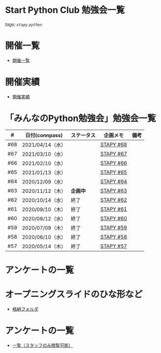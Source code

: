 # Start Python Club 勉強会一覧

###### tags: `stapy` `python`

# 開催一覧

* [開催一覧](https://docs.google.com/spreadsheets/d/1YC4FWeqZzjfKASaIYPmDpNfsxQjzw-7EslyXKffiTZE/edit#gid=0)

# 開催実績

* [開催実績](https://docs.google.com/spreadsheets/d/1wkh0gQT6w8POBrMH374xYbjWUVejh_X7B92ibMNqgOg/edit#gid=0)

# 「みんなのPython勉強会」勉強会一覧

|#|日付(connpass)|ステータス|企画メモ|備考| 
|---|---|---|---|---|
|#68|2021/04/14（水）||[STAPY #68](/Stapy_068.md)
|#67|2021/03/10（水）||[STAPY #67](/Stapy_067.md)
|#66|2021/02/10（水）||[STAPY #66](/Stapy_066.md)
|#65|2021/01/13（水）||[STAPY #65](/Stapy_065.md)
|#64|2020/12/09（水）||[STAPY #64](/Stapy_064.md)
|#63|2020/11/12（木）|**企画中**|[STAPY #63](Stapy_063.md)
|#62|2020/10/14（水）|終了|[STAPY #62](/Stapy_062.md)
|#61|2020/09/10（木）|終了|[STAPY #61](/Stapy_061.md)
|#60|2020/08/12（水）|終了|[STAPY #60](/Stapy_060.md)
|#59|2020/07/09（木）|終了|[STAPY #59](/Stapy_059.md)
|#58|2020/06/10（水）|終了|[STAPY #58](/Stapy_058.md)
|#57|2020/05/14（木）|終了|[STAPY #57](/Stapy_057.md)

# アンケートの一覧

# オープニングスライドのひな形など

* [格納フォルダ](https://drive.google.com/drive/folders/1RfyAOb4d0VEl-Td8lpl2mlSIzqiLJFFd)

# アンケートの一覧

* [一覧（スタッフのみ閲覧可能）](https://docs.google.com/spreadsheets/d/1EMr7zFc5-4EzkafQq9IeV8dSdninuMfBGXT_-Ol5zSU/edit#gid=1131540389)
